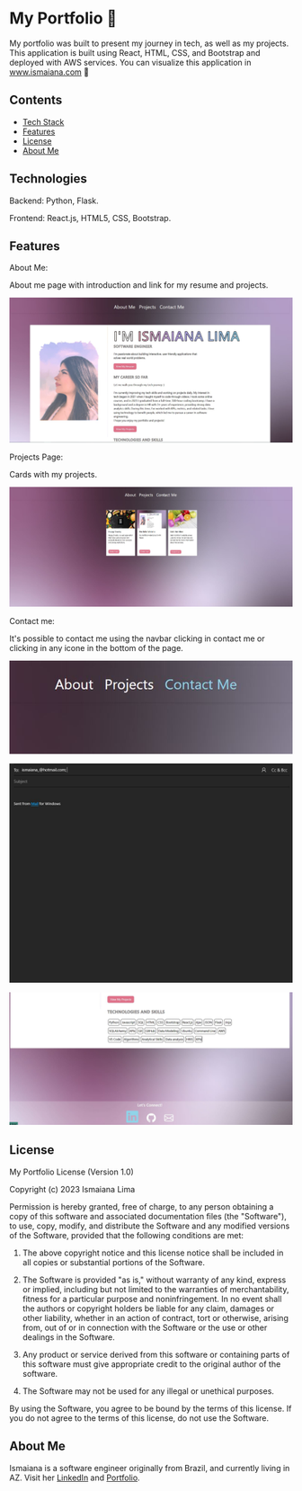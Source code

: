 # My Portfolio 🌈

My portfolio was built to present my journey in tech, as well as my projects. This application is built using React, HTML, CSS, and Bootstrap and deployed with AWS services. You can visualize this application in www.ismaiana.com 🌈

## Contents
* [Tech Stack](#technologies)
* [Features](#features)
* [License](#license)
* [About Me](#aboutme)



## <a name="technologies"></a>Technologies


Backend: Python, Flask.

Frontend: React.js, HTML5, CSS, Bootstrap.



## <a name="features"></a>Features


About Me: 

About me page with introduction and link for my resume and projects.

![alt text](https://github.com/Ismaiana/React-portfolio/blob/main/static/img/about-me.JPG "About me")




Projects Page: 

Cards with my projects.

![alt text](https://github.com/Ismaiana/React-portfolio/blob/main/static/img/projects.JPG "Projects")




Contact me:

It's possible to contact me using the navbar clicking in contact me or clicking in any icone in the bottom of the page.


![alt text](https://github.com/Ismaiana/React-portfolio/blob/main/static/img/contact-me.JPG "Contact me")

![alt text](https://github.com/Ismaiana/React-portfolio/blob/main/static/img/email.JPG "Contact me")


![alt text](https://github.com/Ismaiana/React-portfolio/blob/main/static/img/connect.JPG "Contact me")



## <a name="license"></a>License

My Portfolio License (Version 1.0)

Copyright (c) 2023 Ismaiana Lima

Permission is hereby granted, free of charge, to any person obtaining a copy of this software and associated documentation files (the "Software"), to use, copy, modify, and distribute the Software and any modified versions of the Software, provided that the following conditions are met:

1. The above copyright notice and this license notice shall be included in all copies or substantial portions of the Software.

2. The Software is provided "as is," without warranty of any kind, express or implied, including but not limited to the warranties of merchantability, fitness for a particular purpose and noninfringement. In no event shall the authors or copyright holders be liable for any claim, damages or other liability, whether in an action of contract, tort or otherwise, arising from, out of or in connection with the Software or the use or other dealings in the Software.

3. Any product or service derived from this software or containing parts of this software must give appropriate credit to the original author of the software.

4. The Software may not be used for any illegal or unethical purposes.

By using the Software, you agree to be bound by the terms of this license. If you do not agree to the terms of this license, do not use the Software.


## <a name="aboutme"></a>About Me

Ismaiana is a software engineer originally from Brazil, and currently living in AZ.
Visit her [LinkedIn](http://www.linkedin.com/in/ismaiana-lima) and [Portfolio](http://www.ismaiana.com).
